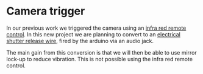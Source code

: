 
# Camera trigger

In our previous work we triggered the camera using an <a href="https://github.com/BioMakers/23_Focus-stacking-system-for-gametophyte-ferns/blob/master/ArduinoMethod.md">infra red remote control</a>. In this new project we are planning to convert to an <a href="https://github.com/BioMakers/Gametophyte-Fern-photography-2018/blob/master/CameraTrigger.md"> electrical shutter release wire</a>, fired by the arduino via an audio jack. 

The main gain from this conversion is that we will then be able to use mirror lock-up to reduce vibration. This is not possible using the infra red remote control. 

